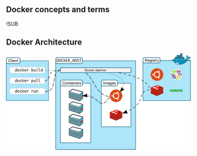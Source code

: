 ## Docker concepts and terms




!SUB
## Docker Architecture
![Docker Architecture](img/docker-architecture.svg) <!-- .element style="max-width: 75%" class="noborder" -->
